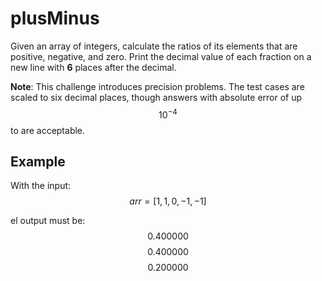 # plusMinus

Given an array of integers, calculate the ratios of its elements that are positive, negative, and zero. Print the decimal value of each fraction on a new line with **6**  places after the decimal.

**Note**: This challenge introduces precision problems. The test cases are scaled to six decimal places, though answers with absolute error of up $$10^{-4}$$ to  are acceptable.

## Example
With the input:
$$arr=[1, 1, 0, -1, -1]$$

el output must be:
$$0.400000$$
$$0.400000$$
$$0.200000$$